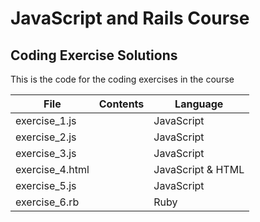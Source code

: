 # JavaScript and Rails Course
## Coding Exercise Solutions

This is the code for the coding exercises in the course

|File|Contents|Language|
|--|--|--|
|exercise_1.js||JavaScript|
|exercise_2.js||JavaScript|
|exercise_3.js||JavaScript|
|exercise_4.html||JavaScript & HTML|
|exercise_5.js||JavaScript|
|exercise_6.rb||Ruby|
